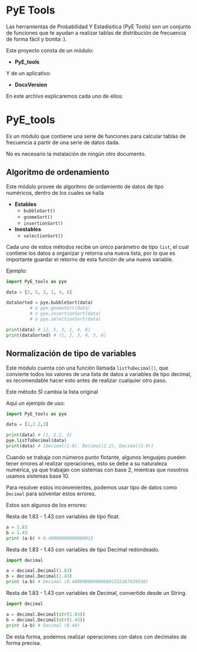 # PyE Tools
Las herramientas de Probabilidad Y Estadísitica (PyE Tools) son un conjunto de funciones que te ayudan a realizar tablas de distribución de frecuencia de forma fácil y bonita :).

Este proyecto consta de un módulo:
 * **PyE_tools**
  
Y de un aplicativo:
 * **DocxVersion**

En este archivo explicaremos cada uno de ellos:

# PyE_tools
Es un módulo que contiene una serie de funciones para calcular tablas de frecuencia a partir de una serie de datos dada.

No es necesario la instalación de ningún otro documento.

## Algoritmo de ordenamiento

Este módulo provee de algoritmo de ordamiento de datos de tipo numéricos, dentro de los cuales se halla

  * **Estables**
    * `bubbleSort()`
    * `gnomeSort()`
    * `insertionSort()`
  * **Inestables**
    * `selectionSort()`

Cada uno de estos métodos recibe un único parámetro de tipo `list`, el cual contiene los datos a organizar y retorna una nueva lista, por lo que es importante guardar el retorno de esta función de una nueva variable.

Ejemplo:
``` python
import PyE_tools as pye

data = [2, 5, 3, 1, 4, 6]

dataSorted = pye.bubbleSort(data)
         # o pye.gnomeSort(data)
         # o pye.insertionSort(data)
         # o pye.selectionSort(data)

print(data) # [2, 5, 3, 1, 4, 6]
print(dataSorted) # [1, 2, 3, 4, 5, 6]
```

## Normalización de tipo de variables

Este módulo cuenta con una función llamada `listToDecimal()`, que convierte todos los valores de una lista de datos a variables de tipo decimal, es recomendable hacer esto antes de realizar cualquier otro paso. 

Este método SÍ cambia la lista original

Aquí un ejemplo de uso:

```python
import PyE_tools as pye

data = [1,2.2,3]

print(data) # [1, 2.2, 3]
pye.listToDecimal(data)
print(data) # [Decimal(1.0), Decimal(2.2), Decimal(3.0)]

```

Cuando se trabaja con números punto flotante, algunos lenguajes pueden tener errores al realizar operaciones, esto se debe a su naturaleza numérica, ya que trabajan con sistemas con base 2, mientras que nosotros usamos sistemas base 10.

Para resolver estos inconvenientes, podemos usar tipo de datos como `Decimal` para solventar estos errores.

Estos son algunos de los errores:

Resta de 1.83 - 1.43 con variables de tipo float.
```python
a = 1.83
b = 1.43
print (a-b) # 0.40000000000000013
```

Resta de 1.83 - 1.43 con variables de tipo Decimal redondeado.
```python
import decimal

a = decimal.Decimal(1.83)
b = decimal.Decimal(1.43)
print (a-b) # Decimal (0.4000000000000001332267629550)
```

Resta de 1.83 - 1.43 con variables de Decimal, convertido desde un String.
```python
import decimal

a = decimal.Decimal(str(1.83))
b = decimal.Decimal(str(1.43))
print (a-b) # Decimal (0.40)
```

De esta forma, podemos realizar operaciones con datos con decimales de forma precisa.

